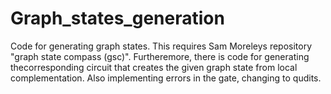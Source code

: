 # Graph_states_generation
Code for generating graph states. This requires Sam Moreleys repository "graph state compass (gsc)". Furtheremore, there is code for generating thecorresponding circuit that creates the given graph state from local complementation. Also implementing errors in the gate, changing to qudits.
